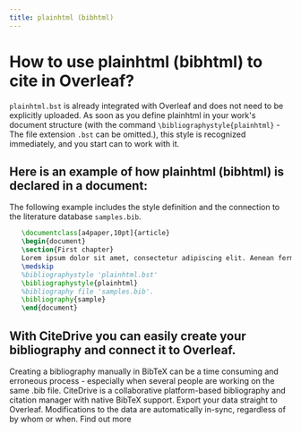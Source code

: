 ```yaml
---
title: plainhtml (bibhtml)
---
```


# How to use plainhtml (bibhtml) to cite in Overleaf? 
`plainhtml.bst` is already integrated with Overleaf and does not need to be explicitly uploaded. As soon as you define plainhtml in your work's document structure (with the command `\bibliographystyle{plainhtml}` - The file extension `.bst` can be omitted.), this style is recognized immediately, and you start can to work with it.

## Here is an example of how plainhtml (bibhtml) is declared in a document:
The following example includes the style definition and the connection to the literature database `samples.bib`.
```tex
   \documentclass[a4paper,10pt]{article}
   \begin{document}
   \section{First chapter}
   Lorem ipsum dolor sit amet, consectetur adipiscing elit. Aenean fermentum justo massa, ut maximus mauris sodales et. Aenean vel elit a erat rhoncus pharetra.
   \medskip
   %bibliographystyle 'plainhtml.bst'
   \bibliographystyle{plainhtml}
   %bibliography file 'samples.bib'.
   \bibliography{sample}
   \end{document}
```

## With CiteDrive you can easily create your bibliography and connect it to Overleaf. 
Creating a bibliography manually in BibTeX can be a time consuming and erroneous process - especially when several people are working on the same .bib file. CiteDrive is a collaborative platform-based bibliography and citation manager with native BibTeX support. Export your data straight to Overleaf. Modifications to the data are automatically in-sync, regardless of by whom or when. Find out more